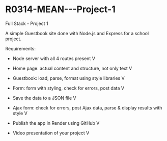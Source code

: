 # R0314-MEAN---Project-1
Full Stack - Project 1

A simple Guestbook site done with Node.js and Express for a school project.

Requirements:


- Node server with all 4 routes present V

- Home page: actual content and structure, not only text V

- Guestbook: load, parse, format using style libraries V

- Form: form with styling, check for errors, post data V

- Save the data to a JSON file V

- Ajax form: check for errors, post Ajax data, parse & display results with style V

- Publish the app in Render using GitHub V

- Video presentation of your project V
